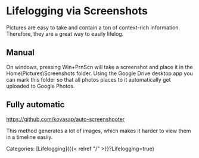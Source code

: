 # Lifelogging via Screenshots

Pictures are easy to take and contain a ton of context-rich information.
Therefore, they are a great way to easily lifelog.


## Manual

On windows, pressing Win+PrnScn will take a screenshot and place it in the
Home\\Pictures\\Screenshots folder.
Using the Google Drive desktop app you can mark this folder so that all photos
places to it automatically get uploaded to Google Photos.


## Fully automatic

https://github.com/kovasap/auto-screenshooter

This method generates a lot of images, which makes it harder to view them in a
timeline easily.

Categories: [Lifelogging]({{< relref "/" >}}?Lifelogging=true)